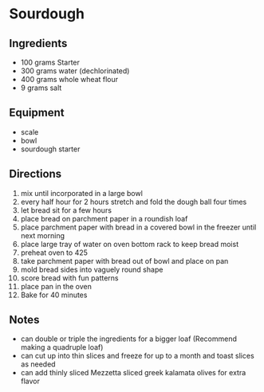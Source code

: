 ---
---

# Sourdough

## Ingredients

- 100 grams Starter
- 300 grams water (dechlorinated)
- 400 grams whole wheat flour
- 9 grams salt

## Equipment

- scale
- bowl
- sourdough starter

## Directions

1. mix until incorporated in a large bowl
1. every half hour for 2 hours stretch and fold the dough ball four times
1. let bread sit for a few hours
1. place bread on parchment paper in a roundish loaf
1. place parchment paper with bread in a covered bowl in the freezer until next morning
1. place large tray of water on oven bottom rack to keep bread moist
1. preheat oven to 425
1. take parchment paper with bread out of bowl and place on pan
1. mold bread sides into vaguely round shape
1. score bread with fun patterns
1. place pan in the oven
1. Bake for 40 minutes

## Notes

- can double or triple the ingredients for a bigger loaf (Recommend making a quadruple loaf)
- can cut up into thin slices and freeze for up to a month and toast slices as needed
- can add thinly sliced Mezzetta sliced greek kalamata olives for extra flavor